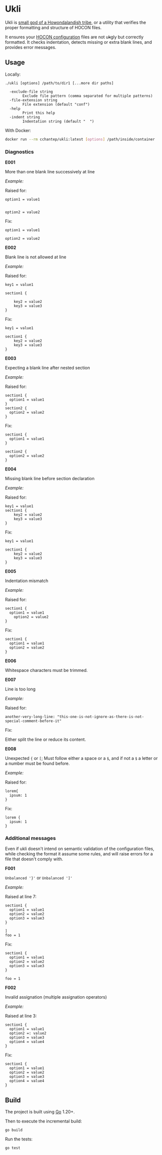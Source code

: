 # Ukli

Ukli is [small god of a Howondalandish tribe](https://discworld.fandom.com/wiki/Small_gods#Ukli), or a utility that verifies the proper formatting and structure of HOCON files.

It ensures your [HOCON configuration](https://github.com/lightbend/config#using-hocon-the-json-superset) files are not u~~k~~gly but correctly formatted.
It checks indentation, detects missing or extra blank lines, and provides error messages.

## Usage

Locally:

```
./ukli [options] /path/to/dir1 [...more dir paths]

  -exclude-file string
    	Exclude file pattern (comma separated for multiple patterns)
  -file-extension string
    	File extension (default "conf")
  -help
    	Print this help
  -indent string
    	Indentation string (default "  ")
```

With Docker:

```bash
docker run --rm cchantep/ukli:latest [options] /path/inside/container
```

### Diagnostics

**E001**

More than one blank line successively at line

*Example:*

Raised for:

```
option1 = value1


option2 = value2
```

Fix:

```
option1 = value1

option2 = value2
```

**E002**

Blank line is not allowed at line

*Example:*

Raised for:

```
key1 = value1

section1 {

    key2 = value2
    key3 = value3
}
```

Fix:

```
key1 = value1

section1 {
    key2 = value2
    key3 = value3
}
```

**E003**

Expecting a blank line after nested section

*Example:*

Raised for:

```
section1 {
  option1 = value1
}
section2 {
  option2 = value2
}
```

Fix:

```
section1 {
  option1 = value1
}

section2 {
  option2 = value2
}
```

**E004**

Missing blank line before section declaration

*Example:*

Raised for:

```
key1 = value1
section1 {
    key2 = value2
    key3 = value3
}
```

Fix:

```
key1 = value1

section1 {
    key2 = value2
    key3 = value3
}
```

**E005**

Indentation mismatch

*Example:*

Raised for:

```
section1 {
  option1 = value1
    option2 = value2
}
```

Fix:

```
section1 {
  option1 = value1
  option2 = value2
}
```

**E006**

Whitespace characters must be trimmed.

**E007**

Line is too long

*Example:*

Raised for:

```
another-very-long-line: "this-one-is-not-ignore-as-there-is-not-special-comment-before-it"
```

Fix:

Either split the line or reduce its content.

**E008**

Unexpected `{` or `[`;
Must follow either a space or a `$`, and if not a `$` a letter or a number must be found before.

*Example:*

Raised for:

```
lorem{
  ipsum: 1
}
```

Fix:

```
lorem {
  ipsum: 1
}
```

### Additional messages

Even if ukli doesn't intend on semantic validation of the configuration files, while checking the format it assume some rules, and will raise errors for a file that doesn't comply with.

**F001**

`Unbalanced '}'` or `Unbalanced ']'`

*Example:*

Raised at line 7:

```
section1 {
  option1 = value1
  option2 = value2
  option3 = value3
}

]
foo = 1
```

Fix:

```
section1 {
  option1 = value1
  option2 = value2
  option3 = value3
}

foo = 1
```

**F002**

Invalid assignation (multiple assignation operators)

*Example:*

Raised at line 3:

```
section1 {
  option1 = value1
  option2 =: value2
  option3 = value3
  option4 = value4
}
```

Fix:

```
section1 {
  option1 = value1
  option2 = value2
  option3 = value3
  option4 = value4
}
```

## Build

The project is built using [Go](https://golang.org/) 1.20+.

Then to execute the incremental build:

    go build

Run the tests:

    go test
